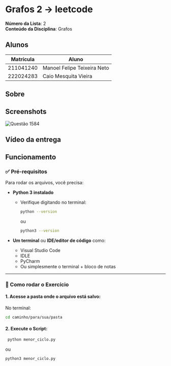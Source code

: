 
# Grafos 2 -> leetcode

**Número da Lista**: 2<br>
**Conteúdo da Disciplina**: Grafos<br>

## Alunos
|Matrícula | Aluno |
| -- | -- |
| 211041240  |  Manoel Felipe Teixeira Neto |
| 222024283  |  Caio Mesquita Vieira |

## Sobre

## Screenshots

![Questão 1584](./Grafos-2/Questão-1584/Resultado-1584.png)

## Vídeo da entrega

## Funcionamento


### ✅ Pré-requisitos

Para rodar os arquivos, você precisa:

- **Python 3 instalado**
  - Verifique digitando no terminal:
    ```bash
    python --version
    ```
    ou
    ```bash
    python3 --version
    ```

- **Um terminal** ou **IDE/editor de código** como:
  - Visual Studio Code
  - IDLE
  - PyCharm
  - Ou simplesmente o terminal + bloco de notas

---

### 🚀 Como rodar o Exercício
#### 1. Acesse a pasta onde o arquivo está salvo:

No terminal:

```bash
cd caminho/para/sua/pasta
```

#### 2. Execute o Script:

```bash
 python menor_ciclo.py
```
ou
```bash
python3 menor_ciclo.py

```
